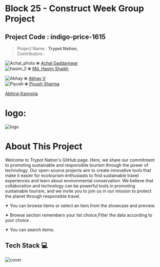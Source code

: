 # Block 25 - Construct Week Group Project
## Project Code : indigo-price-1615
> Project Name : **Trypot Nation**,   
> Contributors : 


 ![Achal_photo](https://user-images.githubusercontent.com/118152296/237016839-1b4b8043-c749-4857-a57b-36915a7cb182.jpg)  ⦿ [Achal Gaddamwar](https://github.com/AchalGaddamwar)       
 ![hasim_2](https://user-images.githubusercontent.com/118152296/237017511-897c770a-89ce-41c9-a58a-9b26453535cd.jpeg)   ⦿  [Md. Hasim Shaikh](https://github.com/Hasims2001) 

  ![Abhay](https://user-images.githubusercontent.com/118152296/237017706-5fecf34b-c18c-4071-9d38-289f536db81e.jpg) ⦿ [Abhay V](https://github.com/abii225)     
 ![Piyush](https://user-images.githubusercontent.com/118152296/237017919-8398c051-aa6f-4cdf-9a45-c7cc854d5e63.png)  ⦿ [Piyush Sharma](https://github.com/pspiyush130)

 [Abhiraj Kannojia](https://github.com/Abhiraj19)

# logo:
![logo](https://user-images.githubusercontent.com/118152296/236059691-a316bff2-97fc-4a2d-bbf6-bd6245724592.png)
# About This Project
   Welcome to Trypot Nation's GitHub page. Here, we share our commitment to promoting sustainable and responsible tourism through the power of technology. Our open-source projects aim to create innovative tools that make it easier for ecotourism enthusiasts to find sustainable travel experiences and learn about environmental conservation. We believe that collaboration and technology can be powerful tools in promoting sustainable tourism, and we invite you to join us in our mission to protect the planet through responsible travel.

✦ You can browse items or select an item from the showcase and preview.

✦ Browse section remembers your list choice,Filter the data according to your choice .

✦ You can search items.


##



## Tech Stack 💻
![cover](https://user-images.githubusercontent.com/118152296/236819635-30b75b4a-c991-4060-a7f8-90a1da8fa728.jpg)





